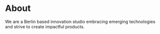 # About
We are a Berlin based innovation studio embracing emerging technologies and strive to create impactful products.
